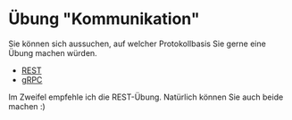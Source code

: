 # Übung "Kommunikation"

Sie können sich aussuchen, auf welcher Protokollbasis Sie gerne eine Übung machen würden. 

* [REST](rest)
* [gRPC](grpc)

Im Zweifel empfehle ich die REST-Übung. Natürlich können Sie auch beide machen :)